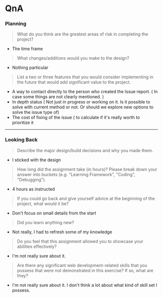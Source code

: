 # QnA

### Planning

> What do you think are the greatest areas of risk in completing the project?
- The time frame

> What changes/additions would you make to the design?
- Nothing particular

> List a two or three features that you would consider implementing in the future that would add significant value to the project.
- A way to contact directly to the person who created the Issue report. ( In case some things are not clearly mentioned. )
- In depth status ( Not just in progress or working on it. Is it possible to solve with current method or not. Or should we explore new options to solve the issue type of)
- The cost of fixing of the issue ( to calculate if it's really worth to prioritize it 

---

### Looking Back

> Describe the major design/build decisions and why you made them.
- I sticked with the design

> How long did the assignment take (in hours)? Please break down your answer into buckets (e.g. "Learning Framework", "Coding", "Debugging").
- 4 hours as instructed

> If you could go back and give yourself advice at the beginning of the project, what would it be?
- Don't focus on small details from the start

> Did you learn anything new?
- Not really, I had to refresh some of my knowledge

> Do you feel that this assignment allowed you to showcase your abilities effectively?
- I'm not really sure about it.

> Are there any significant web development-related skills that you possess that were not demonstrated in this exercise? If so, what are they?
- I'm not really sure about it. I don't think a lot about what kind of skill set I possess.